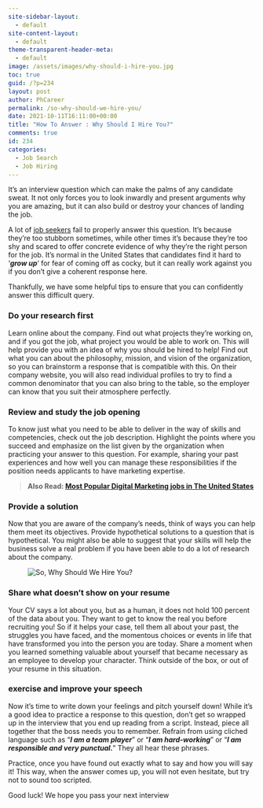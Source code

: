 ```yaml
---
site-sidebar-layout:
  - default
site-content-layout:
  - default
theme-transparent-header-meta:
  - default
image: /assets/images/why-should-i-hire-you.jpg
toc: true
guid: /?p=234
layout: post
author: PhCareer
permalink: /so-why-should-we-hire-you/
date: 2021-10-11T16:11:00+00:00
title: "How To Answer : Why Should I Hire You?"
comments: true
id: 234
categories:
  - Job Search
  - Job Hiring
---
```

It&#8217;s an interview question which can make the palms of any candidate sweat. It not only forces you to look inwardly and present arguments why you are amazing, but it can also build or destroy your chances of landing the job.

A lot of [job seekers](/why-you-should-never-stop-searching-for-a-job/) fail to properly answer this question. It&#8217;s because they&#8217;re too stubborn sometimes, while other times it&#8217;s because they&#8217;re too shy and scared to offer concrete evidence of why they&#8217;re the right person for the job. It&#8217;s normal in the United States that candidates find it hard to &#8216;**_grow up_**&#8216; for fear of coming off as cocky, but it can really work against you if you don&#8217;t give a coherent response here.

Thankfully, we have some helpful tips to ensure that you can confidently answer this difficult query.

### Do your research first

Learn online about the company. Find out what projects they&#8217;re working on, and if you got the job, what project you would be able to work on. This will help provide you with an idea of why you should be hired to help! Find out what you can about the philosophy, mission, and vision of the organization, so you can brainstorm a response that is compatible with this. On their company website, you will also read individual profiles to try to find a common denominator that you can also bring to the table, so the employer can know that you suit their atmosphere perfectly.

### Review and study the job opening

To know just what you need to be able to deliver in the way of skills and competencies, check out the job description. Highlight the points where you succeed and emphasize on the list given by the organization when practicing your answer to this question. For example, sharing your past experiences and how well you can manage these responsibilities if the position needs applicants to have marketing expertise.

<blockquote class="wp-block-quote">
  <p>
    <strong>Also Read: <a href="/most-popular-digital-marketing-jobs-in-the-united-states/">Most Popular Digital Marketing jobs in The United States</a></strong>
  </p>
</blockquote>

### Provide a solution

Now that you are aware of the company&#8217;s needs, think of ways you can help them meet its objectives. Provide hypothetical solutions to a question that is hypothetical. You might also be able to suggest that your skills will help the business solve a real problem if you have been able to do a lot of research about the company.

<div class="wp-block-image">
  <figure class="aligncenter size-large"><img loading="lazy" width="600" height="400" src="/wp-content/uploads/2021/01/why-should-we-hire-you.jpg" alt="So, Why Should We Hire You?" class="wp-image-235" srcset="/wp-content/uploads/2021/01/why-should-we-hire-you.jpg 600w, /wp-content/uploads/2021/01/why-should-we-hire-you-300x200.jpg 300w" sizes="(max-width: 600px) 100vw, 600px" /></figure>
</div>

### Share what doesn&#8217;t show on your resume

Your CV says a lot about you, but as a human, it does not hold 100 percent of the data about you. They want to get to know the real you before recruiting you! So if it helps your case, tell them all about your past, the struggles you have faced, and the momentous choices or events in life that have transformed you into the person you are today. Share a moment when you learned something valuable about yourself that became necessary as an employee to develop your character. Think outside of the box, or out of your resume in this situation.

### exercise and improve your speech

Now it&#8217;s time to write down your feelings and pitch yourself down! While it&#8217;s a good idea to practice a response to this question, don&#8217;t get so wrapped up in the interview that you end up reading from a script. Instead, piece all together that the boss needs you to remember. Refrain from using cliched language such as &#8220;**_I am a team player_**&#8221; or &#8220;**_I am hard-working_**&#8221; or &#8220;**_I am responsible and very punctual._**&#8221; They all hear these phrases.

Practice, once you have found out exactly what to say and how you will say it! This way, when the answer comes up, you will not even hesitate, but try not to sound too scripted.

Good luck! We hope you pass your next interview
